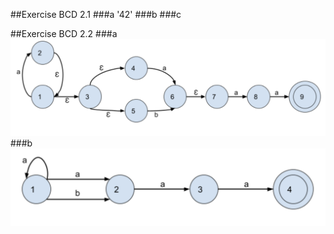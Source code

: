 ##Exercise BCD 2.1
###a 
'42'
###b
###c  

##Exercise BCD 2.2
###a
<img src="bcd2.1.png">
###b
<img src="bcd2.2.png">
